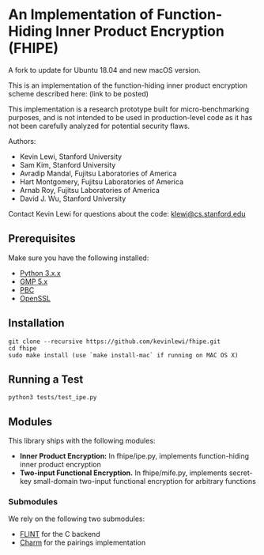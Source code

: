 # An Implementation of Function-Hiding Inner Product Encryption (FHIPE) #

A fork to update for Ubuntu 18.04 and new macOS version.

This is an implementation of the function-hiding inner product encryption scheme 
described here: (link to be posted)

This implementation is a research prototype built for micro-benchmarking 
purposes, and is not intended to be used in production-level code as it has not 
been carefully analyzed for potential security flaws.

Authors:
 * Kevin Lewi, Stanford University
 * Sam Kim, Stanford University
 * Avradip Mandal, Fujitsu Laboratories of America
 * Hart Montgomery, Fujitsu Laboratories of America
 * Arnab Roy, Fujitsu Laboratories of America
 * David J. Wu, Stanford University

Contact Kevin Lewi for questions about the code:
  klewi@cs.stanford.edu

## Prerequisites ##

Make sure you have the following installed:
 * [Python 3.x.x](https://www.python.org/downloads/release/python-350/)
 * [GMP 5.x](http://gmplib.org/)
 * [PBC](http://crypto.stanford.edu/pbc/download.html) 
 * [OpenSSL](http://www.openssl.org/source/)

## Installation ##

    git clone --recursive https://github.com/kevinlewi/fhipe.git
    cd fhipe
    sudo make install (use `make install-mac` if running on MAC OS X)
	
## Running a Test ##

	python3 tests/test_ipe.py

## Modules ##

This library ships with the following modules:
 * **Inner Product Encryption:** In fhipe/ipe.py, implements function-hiding 
   inner product encryption
 * **Two-input Functional Encryption.** In fhipe/mife.py, implements secret-key 
   small-domain two-input functional encryption for arbitrary functions

### Submodules ###

We rely on the following two submodules:
 * [FLINT](http://flintlib.org/) for the C backend 
 * [Charm](http://charm-crypto.com/) for the pairings implementation 


